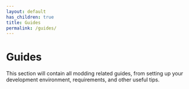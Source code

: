 ```yaml
---
layout: default
has_children: true
title: Guides
permalink: /guides/
---
```


# Guides

This section will contain all modding related guides, from setting up your development environment, requirements, and other useful tips.